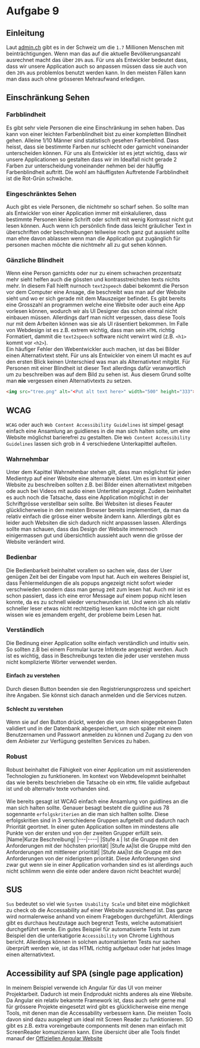 # Aufgabe 9

## Einleitung
Laut [admin.ch](https://www.bfs.admin.ch/bfs/de/home/statistiken/wirtschaftliche-soziale-situation-bevoelkerung/gleichstellung-menschen-behinderungen/behinderungen.html) gibt es in der Schweiz um die `1.7` Millionen Menschen mit beinträchtigungen. Wenn man das auf die aktuelle Bevölkerungsanzahl ausrechnet macht das über `20%` aus. Für uns als Entwickler bedeutet dass, dass wir unsere Application auch so anpassen müssen dass sie auch von den `20%` aus problemlos benutzt werden kann. In den meisten Fällen kann man dass auch ohne grösseren Mehraufwand erledigen.


## Einschränkung Sehen

### Farbblindheit
Es gibt sehr viele Personen die eine Einschränkung im sehen haben. Das kann von einer leichten Farbenblindheit bist zu einer kompletten Blindheit gehen. Alleine 1/10 Männer sind statistisch gesehen Farbenblind. Dass heisst, dass sie bestimmte Farben nur schlecht oder garnicht voneinander unterscheiden können. Für uns als Entwickler ist es jetzt wichtig, dass wir unsere Applicationen so gestalten dass wir im Idealfall nicht gerade 2 Farben zur unterscheidung voneinander nehmen bei der häuffig Farbenblindheit auftritt. Die wohl am häuffigsten Auftretende Farbblindheit ist die Rot-Grün schwäche. 

### Eingeschränktes Sehen
Auch gibt es viele Personen, die nichtmehr so scharf sehen. So sollte man als Entwickler von einer Application immer mit einkalulieren, dass bestimmte Personen kleine Schrift oder schrift mit wenig Kontrasst nicht gut lesen können. Auch wenn ich persönlich finde dass leicht gräulicher Text in überschriften oder beschreibungen teilweise noch ganz gut aussieht sollte man ehre davon ablassen wenn man die Application gut zugänglich für personen machen möchte die nichtmehr all zu gut sehen können. 

### Gänzliche Blindheit
Wenn eine Person garnichts oder nur zu einem schwachen prozentsatz mehr sieht helfen auch die gössten und kontrasstreichsten texts nichts mehr. In diesem Fall hielft nurnoch `text2speech` dabei bekommt die Person vor dem Computer eine Ansage, die beschreibt was man auf der Website sieht und wo er sich gerade mit dem Mauszeiger befindet. Es gibt bereits eine Grosszahl an programmen welche eine Website oder auch eine App vorlesen können, wodurch wir als UI Designer das schon einmal nicht einbauen müssen. Allerdings darf man nicht vergessen, dass diese Tools nur mit dem Arbeiten können was sie als UI räsentiert bekommen. Im Falle von Webdesign ist es z.B. extrem wichtig, dass man sein `HTML` richtig Formatiert, dammit die `text2speech` software nicht verwirrt wird (z.B. `<h1>` kommt vor `<h2>`). <br/>
Ein häufiger Fehler den Webentwickler auch machen, ist das bei Bilder einen Alternativtext steht. Für uns als Entwickler von einem UI macht es auf den ersten Blick keinen Unterschied was man als Alternativtext mitgibt. Für Personen mit einer Blindheit ist dieser Text allerdings dafür veranwortlich um zu beschreiben was auf dem Bild zu sehen ist. Aus diesem Grund sollte man **nie** vergessen einen Alternativtexts zu setzen.
```html
<img src="tree.png" alt="<Put alt text here>" width="500" height="333">
``` 

## WCAG
`WCAG` oder auch `Web Content Accessibility Guidelines` ist simpel gesagt einfach eine Ansamlung an guidlienes in die man sich halten solte, um eine Website möglichst barierefrei zu gestallten. Die `Web Content Accessibility Guidelines` lassen sich grob in 4 verschiedene Unterkapittel aufteilen.
### Wahrnehmbar
Unter dem Kapittel Wahrnehmbar stehen gilt, dass man möglichst für jeden Medientyp auf einer Website eine alternatve bietet. Um es im kontext einer Website zu beschreiben sollten z.B. bei Bilder einen alternativtext mitgeben ode auch bei Videos mit audio einen Untertitel angezeigt. Zudem beinhaltet es auch noch die Tatsache, dass eine Application möglichst in der Schriftgrösse verstellbar sein sollte. Bei Websiten ist dieses Feauter glücklicherweise in den meisten Browser bereits implementiert, da man da relativ einfach die grösse einer website ändern kann. Allerdings gibt es leider auch Websiten die sich dadurch nicht anpasssen lassen. Allerdings sollte man schauen, dass das Design der Website immernoch einigermassen gut und übersichtlich aussieht auch wenn die grösse der Website verändert wird. 

### Bedienbar
Die Bedienbarkeit beinhaltet vorallem so sachen wie, dass der User genügen Zeit bei der Eingabe vom Input hat. Auch ein weiteres Beispiel ist, dass Fehlermeldungen die als popups angezeigt nicht sofort wieder verschwieden sondern dass man genug zeit zum lesen hat. Auch mir ist es schon passiert, dass ich eine error Message auf einem popup nicht lesen konnte, da es zu schnell wieder verschwunden ist. Und wenn ich als relativ schneller leser etwas nicht rechtzeitig lesen kann möchte ich gar nicht wissen wie es jemandem ergeht, der probleme beim Lesen hat.

### Verständlich
Die Bedinung einer Application sollte einfach verständlich und intuitiv sein. So sollten z.B bei einem Formular kurze Infotexte angezeigt werden. Auch ist es wichtig, dass in Beschreibungs texten die jeder user verstehen muss nicht komplizierte Wörter verwendet werden.
#### Einfach zu verstehen
Durch diesen Button beenden sie den Registrierungsprozess und speichert ihre Angaben. Sie könnst sich danach anmelden und die Services nutzen.
#### Schlecht zu verstehen
Wenn sie auf den Button drückt, werden die von ihnen eingegebenen Daten validiert und in der Datenbank abgespeichert, um sich später mit einem Benutzernamen und Passwort anmelden zu können und Zugang zu den von dem Anbieter zur Verfügung gestellten Services zu haben.
### Robust
Robust beinhaltet die Fähigkeit von einer Application um mit assistierenden Technologien zu funktioneren. Im kontext von Webdevelopmnt beinhaltet das wie bereits beschrieben die Tatsache ob ein `HTML` file validie aufgebaut ist und ob alternativ texte vorhanden sind.
<br/><br/>
Wie bereits gesagt ist WCAG einfach eine Ansamlung von guidlines an die man sich halten sollte. Genauer besagt besteht die guidline aus 78 sogennante `erfolgskriterien` an die man sich hallten sollte. Diese erfolgskritien sind in 3 verschiedene Gruppen aufgeteilt und dadurch nach Priorität geortnet. In einer guten Application sollten im mindestens alle Punkte von der ersten und von der zweiten Grupper erfüllt sein.
|Name|Kurze Beschreibung|
|---|----|
|Stufe `A` | Ist die Gruppe mit den Anforderungen mit der höchsten priorität|
|Stufe `AA`|Ist die Gruppe mitd den Anforderungen mit mittlereer priorität|
|Stufe `AAA`|Ist die Gruppe mit den Anforderungen von der niderigsten priorität. Diese Anforderungen sind zwar gut wenn sie in einer Application vorhanden sind es ist allerdings auch nicht schlimm wenn die einte oder andere davon nicht beachtet wurde|
## SUS
`Sus` bedeutet so viel wie `System Usability Scale` und bitet eine möglichkeit zu check ob die Accessability auf einer Website ausreichend ist. Das ganze wird normalerweise anhand von einem Fragebogen durchgeführt. Allerdings gibt es durchaus heutzutage auch begrenzt Tests, welche automatisiert durchgeführt werde. Ein gutes Beispiel für automatisierte Tests ist zum Beispiel den die unterkatigorie `Accessibility` von Chrome Lighthous bericht. Allerdings können in solchen automatisierten Tests nur sachen überprüft werden wie, ist das HTML richtig aufgebaut oder hat jedes Image einen alternativtext.  

## Accessibility auf SPA (single page application)
In meinem Beispiel verwende ich Angular für das UI von meiner Projektarbeit. Dadurch ist mein Endprodukt nichts anderes als eine Website. Da Angular ein relativ bekannte Framework ist, dass auch sehr gerne mal für grössere Projekte eingesetzt wird gibt es glücklicherweise eine menge Tools, mit denen man die Accessability verbessern kann. Die meisten Tools davon sind dazu ausgelegt um ideal mit Screen Reader zu funktionieren. SO gibt es z.B. extra voreingebaute componnents mit denen man einfach mit ScreenReader komunizieren kann. Eine übersicht über alle Tools findet manauf der [Offiziellen Angular Website](https://angular.io/guide/accessibility) 
